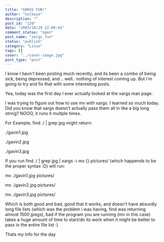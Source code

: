 ```yaml
---
title: "XARGS FUN!"
author: "halkeye"
description: ""
post_id: "120"
date: "2003/10/29 22:00:45"
comment_status: "open"
post_name: "xargs_fun"
status: "publish"
category: "Linux"
tags: []
cover: "../cover-image.jpg"
post_type: "post"
---
```


I know I havn't been posting much recently, and its been a combo of being sick, being depressed, and .. well.. nothing of interest coming up. But i'm going to try and fix that with some interesting posts.

Yea, today was the first day I ever actually looked at the xargs man page.

I was trying to figure out how to use mv with xargs. I learned so much today. Did you know that xargs doesn't actually pass them all in like a big long string? NOOO, it runs it multple times.  

For Example, find ./ | grep jpg might return:

./gavin1.jpg  

./gavin2.jpg  

./gavin3.jpg

If you run find ./ | grep jpg | xargs -i mv {} pictures/ (which happends to be the proper syntax :D) will run:

mv ./gavin1.jpg pictures/  

mv ./gavin2.jpg pictures/  

mv ./gavin3.jpg pictures/

Which is both good and bad, good that it works, and doesn't have absurdly long file lists (which was the problem i was having, find was returning almost 1500 jpegs), bad if the program you are running (mv in this case) takes a huge amount of time to start/do its work when it might be better to pass in the entire file list :)

Thats my info for the day